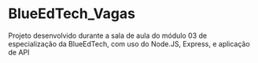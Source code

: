 # BlueEdTech_Vagas
Projeto desenvolvido durante a sala de aula do módulo 03 de especialização da BlueEdTech, com uso do Node.JS, Express, e aplicação de API 
